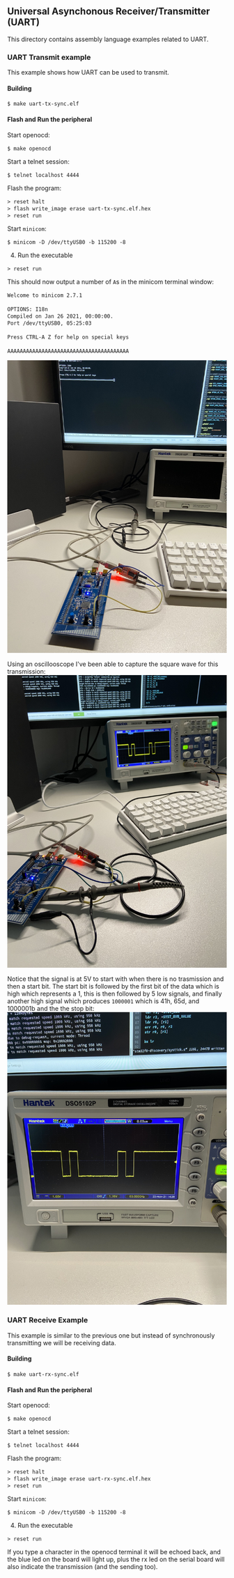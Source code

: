 ## Universal Asynchonous Receiver/Transmitter (UART)
This directory contains assembly language examples related to UART.

### UART Transmit example
This example shows how UART can be used to transmit.

#### Building
```console
$ make uart-tx-sync.elf
```

#### Flash and Run the peripheral
Start openocd:
```console
$ make openocd
```

Start a telnet session:
```console
$ telnet localhost 4444
```

Flash the program:
```console
> reset halt 
> flash write_image erase uart-tx-sync.elf.hex
> reset run
```

Start `minicom`:
```console
$ minicom -D /dev/ttyUSB0 -b 115200 -8 
```
4) Run the executable
```console
> reset run
```

This should now output a number of `A`s in the minicom terminal window:
```console
Welcome to minicom 2.7.1

OPTIONS: I18n
Compiled on Jan 26 2021, 00:00:00.
Port /dev/ttyUSB0, 05:25:03

Press CTRL-A Z for help on special keys

AAAAAAAAAAAAAAAAAAAAAAAAAAAAAAAAAAAAAAA
```

![UART Transmit example image](./img/uart-example.jpg "Example of running UART Transmit example")

Using an oscillooscope I've been able to capture the square wave for this
transmission:
![UART Transmit oscilloscope image](./img/uart-tx-osc.jpg "UART TX oscilloscope image")

Notice that the signal is at 5V to start with when there is no trasmission and
then a start bit. The start bit is followed by the first bit of the data which
is high which represents a 1, this is then followed by 5 low signals, and
finally another high signal which produces `1000001` which is 41h, 65d, and
1000001b and the the stop bit:
![UART Transmit oscilloscope image 2](./img/uart-tx-osc2.jpg "UART TX oscilloscope image 2")


### UART Receive Example
This example is similar to the previous one but instead of synchronously
transmitting we will be receiving data. 

#### Building
```console
$ make uart-rx-sync.elf
```

#### Flash and Run the peripheral
Start openocd:
```console
$ make openocd
```

Start a telnet session:
```console
$ telnet localhost 4444
```

Flash the program:
```console
> reset halt 
> flash write_image erase uart-rx-sync.elf.hex
> reset run
```

Start `minicom`:
```console
$ minicom -D /dev/ttyUSB0 -b 115200 -8 
```
4) Run the executable
```console
> reset run
```
If you type a character in the openocd terminal it will be echoed back, and the
blue led on the board will light up, plus the rx led on the serial board will
also indicate the transmission (and the sending too).
